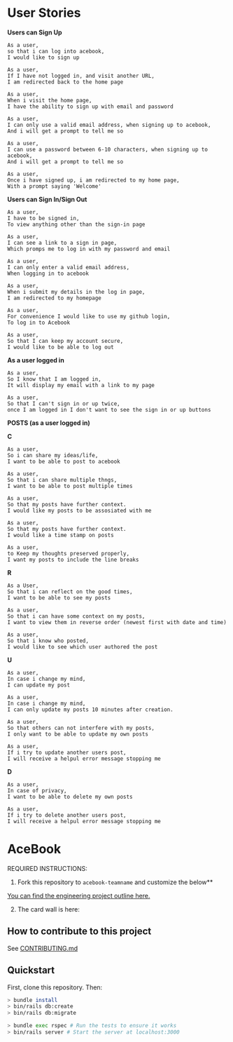 # User Stories


__Users can Sign Up__

```
As a user,
so that i can log into acebook,
I would like to sign up
```

```
As a user, 
If I have not logged in, and visit another URL,
I am redirected back to the home page
```

```
As a user,
When i visit the home page, 
I have the ability to sign up with email and password
```

```
As a user,
I can only use a valid email address, when signing up to acebook,
And i will get a prompt to tell me so
```

```
As a user,
I can use a password between 6-10 characters, when signing up to acebook,
And i will get a prompt to tell me so
```

```
As a user,
Once i have signed up, i am redirected to my home page,
With a prompt saying 'Welcome'
```

__Users can Sign In/Sign Out__

```
As a user,
I have to be signed in,
To view anything other than the sign-in page
```

```
As a user,
I can see a link to a sign in page,
Which promps me to log in with my password and email
```

```
As a user,
I can only enter a valid email address,
When logging in to acebook
```

```
As a user,
When i submit my details in the log in page,
I am redirected to my homepage
```

```
As a user,
For convenience I would like to use my github login,
To log in to Acebook
```

```
As a user,
So that I can keep my account secure,
I would like to be able to log out
```


__As a user logged in__

```
As a user,
So I know that I am logged in,
It will display my email with a link to my page
```

```
As a user,
So that I can't sign in or up twice,
once I am logged in I don't want to see the sign in or up buttons
```


__POSTS (as a user logged in)__

__C__

```
As a user,
So i can share my ideas/life,
I want to be able to post to acebook
```

```
As a user,
So that i can share multiple thngs,
I want to be able to post multiple times
```

```
As a user,
So that my posts have further context.
I would like my posts to be assosiated with me
```


```
As a user,
So that my posts have further context.
I would like a time stamp on posts
```

```
As a user,
to Keep my thoughts preserved properly,
I want my posts to include the line breaks
```


__R__

```
As a User,
So that i can reflect on the good times,
I want to be able to see my posts
```

```
As a user,
So that i can have some context on my posts,
I want to view them in reverse order (newest first with date and time)
```

```
As a user,
So that i know who posted,
I would like to see which user authored the post
```


__U__

```
As a user,
In case i change my mind,
I can update my post 
```

```
As a user,
In case i change my mind,
I can only update my posts 10 minutes after creation.
```

```
As a user,
So that others can not interfere with my posts,
I only want to be able to update my own posts
```

```
As a user,
If i try to update another users post,
I will receive a helpul error message stopping me
```


__D__

```
As a user,
In case of privacy,
I want to be able to delete my own posts
```

```
As a user,
If i try to delete another users post,
I will receive a helpul error message stopping me
```





# AceBook

REQUIRED INSTRUCTIONS:

1. Fork this repository to `acebook-teamname` and customize
the below**

[You can find the engineering project outline here.](https://github.com/makersacademy/course/tree/master/engineering_projects/rails)

2. The card wall is here: <please update>

## How to contribute to this project
See [CONTRIBUTING.md](CONTRIBUTING.md)

## Quickstart

First, clone this repository. Then:

```bash
> bundle install
> bin/rails db:create
> bin/rails db:migrate

> bundle exec rspec # Run the tests to ensure it works
> bin/rails server # Start the server at localhost:3000
```
